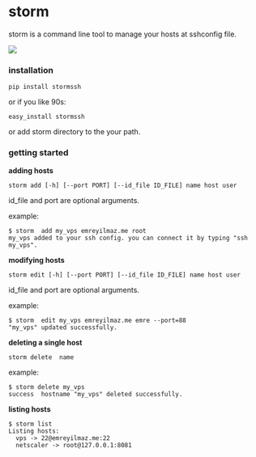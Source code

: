 storm
=====

storm is a command line tool to manage your hosts at sshconfig file.

<img src="https://raw.github.com/emre/storm/master/ss.png">

### installation ###

```
pip install stormssh
```
or if you like 90s:

```
easy_install stormssh
```

or add storm directory to the your path.

### getting started ###

**adding hosts**
 ```
 storm add [-h] [--port PORT] [--id_file ID_FILE] name host user
 ```
 
 id_file and port are optional arguments.
 
example:
```
$ storm  add my_vps emreyilmaz.me root
my_vps added to your ssh config. you can connect it by typing "ssh my_vps".
```

**modifying hosts**
```
storm edit [-h] [--port PORT] [--id_file ID_FILE] name host user
```
 
 id_file and port are optional arguments.
 
example:
```
$ storm  edit my_vps emreyilmaz.me emre --port=88
"my_vps" updated successfully.
```

**deleting a single host**
```
storm delete  name
```
  
example:
```
$ storm delete my_vps
success  hostname "my_vps" deleted successfully.
```

**listing hosts**
```
$ storm list
Listing hosts:
  vps -> 22@emreyilmaz.me:22
  netscaler -> root@127.0.0.1:8081
```
